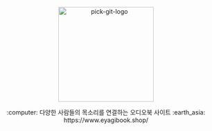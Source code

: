 <p align="center">
    <img src="https://user-images.githubusercontent.com/61370487/171013112-796a9d06-6b91-4012-9af7-ee9ccfb20eaf.png" alt="pick-git-logo" width="220" height="220">
</p>
<div align="center">
:computer: 다양한 사람들의 목소리를 연결하는 오디오북 사이트
:earth_asia:  https://www.eyagibook.shop/
</div>
<br/>
